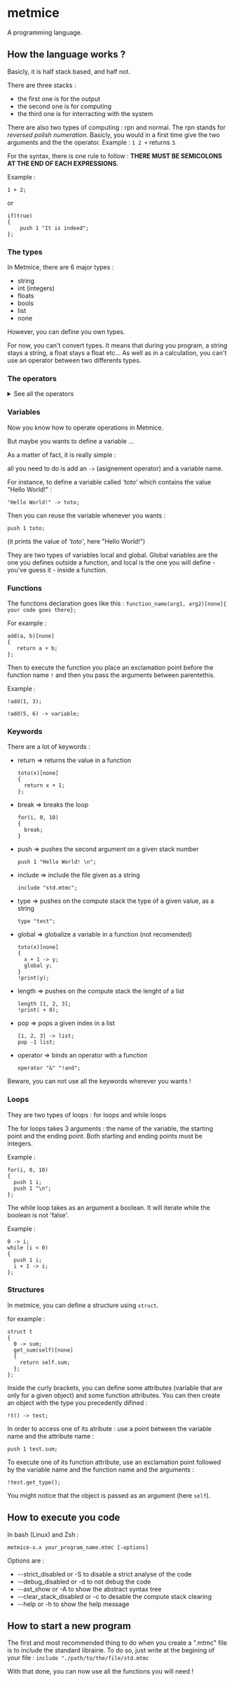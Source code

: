 # metmice
A programming language.


## How the language works ?
Basicly, it is half stack based, and half not.

There are three stacks : 
- the first one is for the output
- the second one is for computing
- the third one is for interracting with the system

There are also two types of computing : rpn and normal.
The rpn stands for _reversed polish numeration_. Basicly, you would in a first time give the two arguments and the the operator.
Example : `1 2 +` returns `3`.

For the syntax, there is one rule to follow : __THERE MUST BE SEMICOLONS AT THE END OF EACH EXPRESSIONS__.

Example : 

`1 + 2;`

or

```
if(true)
{
    push 1 "It is indeed";
};
```

### The types
In Metmice, there are 6 major types : 
- string
- int (integers)
- floats
- bools
- list
- none

However, you can define you own types.

For now, you can't convert types. It means that during you program, a string stays a string, a float stays a float etc...
As well as in a calculation, you can't use an operator between two differents types.

### The operators


<details>
   <summary>See all the operators</summary>

  | operator +  | bool | string | int | float | list | others | description
  | :---------- |:----:| :-----:| :-: | :---: | :--: | :----: | ----------:
  | bool        |      |        |     |       |      |        |
  | string      |      |        |     |       |      |        |
  | int         |      |        |  x  |       |      |        | adds two integers
  | float       |      |        |     |   x   |      |        | adds two floats
  | list        |  x   |   x    |  x  |   x   |  x   |   x    | adds the element at the end of the list  
  | others      |      |        |     |       |      |        |

  | operator -  | bool | string | int | float | list | others | description
  | :---------- |:----:| :-----:| :-: | :---: | :--: | :----: | ----------:
  | bool        |      |        |     |       |      |        |
  | string      |      |   x    |     |       |      |        | adds two strings (example : "a" + "b" gives "ab")
  | int         |      |        |  x  |       |      |        | substract two integers
  | float       |      |        |     |   x   |      |        | substract two floats
  | list        |      |        |     |       |      |        | 
  | others      |      |        |     |       |      |        |

  | operator *  | bool | string | int | float | list | others | description
  | :---------- |:----:| :-----:| :-: | :---: | :--: | :----: | ----------:
  | bool        |      |        |     |       |      |        |
  | string      |      |        |     |       |      |        |
  | int         |      |        |  x  |       |      |        | multiplies two integers
  | float       |      |        |     |   x   |      |        | multiplies two floats
  | list        |      |        |  x  |       |      |        | get the value of the list at the given index
  | others      |      |        |     |       |      |        |

  | operator /  | bool | string | int | float | list | others | description
  | :---------- |:----:| :-----:| :-: | :---: | :--: | :----: | ----------:
  | bool        |      |        |     |       |      |        |
  | string      |      |        |     |       |      |        |
  | int         |      |        |  x  |       |      |        | divides two integers
  | float       |      |        |     |   x   |      |        | divides two floats
  | list        |      |        |     |       |      |        | 
  | others      |      |        |     |       |      |        |

  | operator // | bool | string | int | float | list | others | description
  | :---------- |:----:| :-----:| :-: | :---: | :--: | :----: | ----------:
  | bool        |      |        |     |       |      |        |
  | string      |      |        |     |       |      |        |
  | int         |      |        |  x  |       |      |        | operates an euclidean division on two integers
  | float       |      |        |     |   x   |      |        | operates an euclidean division on two floats
  | list        |      |        |     |       |      |        | 
  | others      |      |        |     |       |      |        |

  | operator %  | bool | string | int | float | list | others | description
  | :---------- |:----:| :-----:| :-: | :---: | :--: | :----: | ----------:
  | bool        |      |        |     |       |      |        |
  | string      |      |        |     |       |      |        |
  | int         |      |        |  x  |       |      |        | operates a modulo on two integers
  | float       |      |        |     |   x   |      |        | operates a modulo on two floats
  | list        |      |        |     |       |      |        | 
  | others      |      |        |     |       |      |        |

  | operator ^  | bool | string | int | float | list | others | description
  | :---------- |:----:| :-----:| :-: | :---: | :--: | :----: | ----------:
  | bool        |      |        |     |       |      |        |
  | string      |      |        |     |       |      |        |
  | int         |      |        |  x  |       |      |        | operates a power on an integer to an other
  | float       |      |        |     |   x   |      |        | operates a power on a float to an other
  | list        |      |        |     |       |      |        | 
  | others      |      |        |     |       |      |        |
  
  | operator =  | bool | string | int | float | list | others | description
  | :---------- |:----:| :-----:| :-: | :---: | :--: | :----: | ----------:
  | bool        |  x   |   x    |  x  |   x   |  x   |   x    | Tests if the two values are the same. Returns a bool
  | string      |  x   |   x    |  x  |   x   |  x   |   x    |
  | int         |  x   |   x    |  x  |   x   |  x   |   x    | 
  | float       |  x   |   x    |  x  |   x   |  x   |   x    | 
  | list        |  x   |   x    |  x  |   x   |  x   |   x    | 
  | others      |  x   |   x    |  x  |   x   |  x   |   x    |

  | operator >  | bool | string | int | float | list | others | description
  | :---------- |:----:| :-----:| :-: | :---: | :--: | :----: | ----------:
  | bool        |      |        |     |       |      |        |
  | string      |      |        |     |       |      |        |
  | int         |      |        |  x  |       |      |        | tests if an integer is greater than an other
  | float       |      |        |     |   x   |      |        | tests if a float is greater that an other
  | list        |      |        |     |       |      |        | 
  | others      |      |        |     |       |      |        |

  | operator <  | bool | string | int | float | list | others | description
  | :---------- |:----:| :-----:| :-: | :---: | :--: | :----: | ----------:
  | bool        |      |        |     |       |      |        |
  | string      |      |        |     |       |      |        |
  | int         |      |        |  x  |       |      |        | tests if an integer is lower than an other
  | float       |      |        |     |   x   |      |        | tests if a float is lower that an other
  | list        |      |        |     |       |      |        | 
  | others      |      |        |     |       |      |        |
  
</details>

### Variables
Now you know how to operate operations in Metmice.

But maybe you wants to define a variable ...

As a matter of fact, it is really simple : 

all you need to do is add an `->` (asignement operator) and a variable name.

For instance, to define a variable called _'toto'_ which contains the value "Hello World!" :

```
"Hello World!" -> toto;
```

Then you can reuse the variable whenever you wants : 

```
push 1 toto;
``` 
(it prints the value of _'toto'_, here "Hello World!")


They are two types of variables local and global. Global variables are the one you defines outside a function, and local is the one you will define - you've guess it - inside a function.

### Functions
The functions declaration goes like this : 
`function_name(arg1, arg2)[none]{ your code goes there};`

For example : 

```
add(a, b)[none]
{
   return a + b;
};
```

Then to execute the function you place an exclamation point before the function name `!` and then you pass the arguments between parentethis.

Example : 

```
!add(1, 3);
```

```
!add(5, 6) -> variable;
```

### Keywords
There are a lot of keywords : 
- return => returns the value in a function
  ```
  toto(x)[none]
  {
    return x + 1;
  };
  ``` 
- break => breaks the loop
  ```
  for(i, 0, 10)
  {
    break;
  }
  ```
- push => pushes the second argument on a given stack number
  ```
  push 1 "Hello World! \n";
  ```  
- include => include the file given as a string
  ```
  include "std.mtmc";
  ```
- type => pushes on the compute stack the type of a given value, as a string
  ```
  type "test";
  ```
- global => globalize a variable in a function (not recomended)
  ```
  toto(x)[none]
  {
    x + 1 -> y;
    global y;
  }
  !print(y); 
  ```
- length => pushes on the compute stack the lenght of a list
  ```
  length [1, 2, 3];
  !print( + 0);
  ```
- pop => pops a given index in a list
  ```
  [1, 2, 3] -> list;
  pop -1 list;
  ```
- operator => binds an operator with a function
  ```
  operator "&" "!and";
  ```

Beware, you can not use all the keywords wherever you wants !

### Loops
They are two types of loops : for loops and while loops

The for loops takes 3 arguments : the name of the variable, the starting point and the ending point. Both starting and ending points must be integers.

Example : 
```
for(i, 0, 10)
{
  push 1 i;
  push 1 "\n";
};
```

The while loop takes as an argument a boolean. It will iterate while the boolean is not 'false'.

Example :
```
0 -> i;
while (i < 0)
{
  push 1 i;
  i + 1 -> i;
};
```

### Structures
In metmice, you can define a structure using `struct`.
  
for example : 
```
struct t
{
  0 -> sum;
  get_sum(self)[none]
  {
    return self.sum;
  };
};
```

Inside the curly brackets, you can define some attributes (variable that are only for a given object) and some function attributes.
You can then create an object with the type you precedently difined :
```
!t() -> test;
```

In order to access one of its atribute : use a point between the variable name and the attribute name : 
```
push 1 test.sum;
```

To execute one of its function attribute, use an exclamation point followed by the variable name and the function name and the arguments :
```
!test.get_type();
```

You might notice that the object is passed as an argument (here `self`). 

  
## How to execute you code
In bash (Linux) and Zsh : 
```
metmice-x.x your_program_name.mtmc [-options]
```
  
Options are :
- --strict_disabled or -S to disable a strict analyse of the code 
- --debug_disabled or -d to not debug the code
- --ast_show or -A to show the abstract syntax tree
- --clear_stack_disabled or -c to desable the compute stack clearing
- --help or -h to show the help message

## How to start a new program
The first and most recommended thing to do when you create a ".mtmc" file is to include the standard librairie.
To do so, just write at the begining of your file : 
`include "./path/to/the/file/std.mtmc`

With that done, you can now use all the functions you will need !



